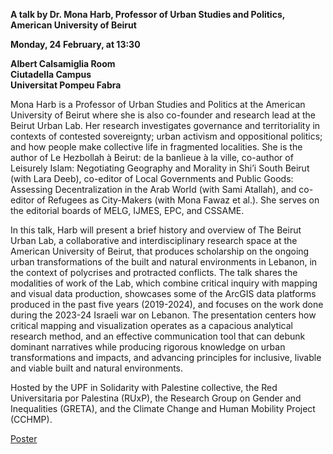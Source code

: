 **A talk by Dr. Mona Harb, Professor of Urban Studies and Politics, American University of Beirut**

**Monday, 24 February, at 13:30**

**Albert Calsamiglia Room**<br>
**Ciutadella Campus**<br>
**Universitat Pompeu Fabra**

Mona Harb is a Professor of Urban Studies and Politics at the American University of Beirut where she is also co-founder and research lead at the Beirut Urban Lab. Her research investigates governance and territoriality in contexts of contested sovereignty; urban activism and oppositional politics; and how people make collective life in fragmented localities. She is the author of Le Hezbollah à Beirut: de la banlieue à la ville, co-author of Leisurely Islam: Negotiating Geography and Morality in Shi’i South Beirut (with Lara Deeb), co-editor of Local Governments and Public Goods: Assessing Decentralization in the Arab World (with Sami Atallah), and co-editor of Refugees as City-Makers (with Mona Fawaz et al.). She serves on the editorial boards of MELG, IJMES, EPC, and CSSAME.

In this talk, Harb will present a brief history and overview of The Beirut Urban Lab, a collaborative and interdisciplinary research space at the American University of Beirut, that produces scholarship on the ongoing urban transformations of the built and natural environments in Lebanon, in the context of polycrises and protracted conflicts. The talk shares the modalities of work of the Lab, which combine critical inquiry with mapping and visual data production, showcases some of the ArcGIS data platforms produced in the past five years (2019-2024), and focuses on the work done during the 2023-24 Israeli war on Lebanon. 
The presentation centers how critical mapping and visualization operates as a capacious analytical research method, and an effective communication tool that can debunk dominant narratives while producing rigorous knowledge on urban transformations and impacts, and advancing principles for inclusive, livable and viable built and natural environments. 

Hosted by the UPF in Solidarity with Palestine collective, the Red Universitaria por Palestina (RUxP), the Research Group on Gender and Inequalities (GRETA), and the Climate Change and Human Mobility Project (CCHMP).

[Poster](poster.jpg)
